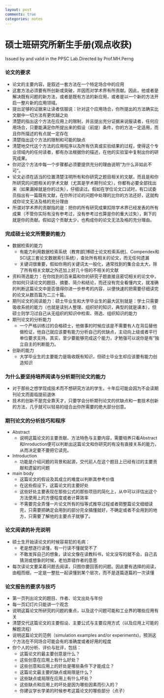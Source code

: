 ```yaml
---
layout: post
comments: true
categories: notes
---
```


# 硕士班研究所新生手册(观点收获)

Issued by and valid in the PPSC Lab.Directed by Prof.MH.Perng

### 论文的要求

- 论文的主要内容，是叙述一套方法在一个特定场合中的应用
- 这套方法必须要有所创新或突破，并因而对学术界有所贡献。因此，他或者是解决既有问题的新方法，或者是既有方法的新应用，或者是以一个新的方法开启一整片新的应用领域。
- 提出足够的证据来让读者信服说：针对这个应用场合，你所提出的方法确实比文献中一切方法有更优越之处
- 清楚的指出这个方法在应用上的限制，并且提出充分证据来说服读者，任何应用场合，只要能满足你所提出来的假设（前提）条件，你的方法一定适用，而且你所描述的有点就一定存在
- 清楚指出这个方法的限制和可能的缺点
- 清楚地交代这个方法的应用程序以及所有仿真或实验结果的过程，使得这个专业领域内的任何读者，都有办法根据你的描述，在他的实验室中复制出你的研究成果。
- 你对这个方法中每一个步骤都必须要提供充分的理由说明“为什么非如此不可”。
- 论文必须在适当的位置清楚注明所有和你研究之题目相关的文献，而且是和你所研究的问题相关的学术文献（尤其是学术期刊论文），你都有必要全部找出来（如果漏掉就是你的过失），仔细读过。假如在学位论文口试时，有口试委员指出有一篇既有文献，在你所讨论的问题中处理的比你的方法还好，这就构成你论文无法及格的充分理由
- 所谓对学术界的贡献指的是：把你的所有研究成果扣除学术界已经发表的所有成果（不管你实际有没有参考过，没有参考过也算是你的重大过失），剩下的就是你的贡献。假如这个贡献太少，也构成你的论文无法及格的充分理由。

### 完成硕士论文所需要的能力

- 数据检索的能力
  - 有能力利用数据检索系统（教育部[博硕士论文检索系统]、Compendex和SCI这三套论文数据索引系统），查处所有相关的论文，而无任何遗漏
  - 关键词很重要，假如你用的关键词太一般化，通常找到的集合会太大，除了所有相关文献之外还加上好几十倍的不相关的文献
- 资料筛选能力：在你找到的百来篇和你的研究子题直接且密切相关的论文中，你如何只读论文的题目、摘要、简介和结论，而还没有完全看懂内文，就准确的判断这篇论文中是否值得你进一步参考的内容，以便快速的把需要仔细读完的论文从数百篇为二三十篇。
- 期刊论文的阅读能力：硕士毕业生和大学毕业生的最大区别就是：学士只需要吸收系统的能力（也就是读别人整理、组织好的知识，典型的就是课本），但硕士则学习过自己从无组织的知识中检索、筛选、组织知识的能力
- 期刊论文的分析能力
  - 一个严格训练过的合格硕士，他做事的时候应该是不需要有人在背后替他做检证，他自己就应该要有能力分析自己的优缺点，主动向上级或者平行单位要求支持。其实，至少要能够完成这个能力，才勉强可以说你是有“独立自主的判断能力。
- 创新的能力
  - 大学毕业生的主要能力是吸收既有知识，但硕士毕业生却应该要有能力创造知识

### 为什么要坚持培养阅读与分析期刊论文的能力

- 对于那些之想学现成技术而不想研究方法的学生，十年后可能会因为不会读期刊论文而面临提前退休
- 技术的创新不是完全靠天才，只要学会分析期刊论文的优缺点和一套技术创新的方法，几乎就可以轻易的组合出你所需要的绝大部分创意。

### 期刊论文的分析技巧和程序

- Abstract
  - 说明这篇论文的主要贡献、方法特色与主要内容，需要培养只看Abstract和Inroduction便可以判断出这篇论文和你研究的有没有直接关系的能力，从而决定要不要把它读完。
- Introduction
  - 功能是介绍问题的背景和起源，交代前人在这个题目上已经有过的主要贡献和遗留的问题
- main body
  - 这篇论文的假设及其成立的难度以判断其参考价值
  - 在这些假设下，这篇论文的主要好处
  - 这些好处主要表现在那些公式的那些项目的简化上，从中可以评估出这个方法使用上的方便程度或者计算效率
  - 不需要完全弄懂一片论文所有的恒等式推导过程或者把整篇论文细细读完，只需要把确定会用到的部分完全搞懂就好，不确定或者不会用到的地方，只需要了解他的主要点子就够了。

### 论文阅读的补充说明

- 硕士生开始读论文的时候容易犯的毛病：
  - 老是想逐行读懂，有一行读不懂就受不了
  - 不敢发挥自己的想象，读论文像在读教科书，论文没写的就不会，自己去猜测或想象的时候，老怕弄错作者的意思
- 每次读论文要呆着问题去阅读，只图你要回答的问题。因此要有选择的阅读，由粗而细，一定是一整批一起读懂到某个层次，而不是逐篇逐篇的一次读懂

### 论文报告的要求与技巧

- 第一页列出论文的题目、作者、论文出处与年份
- 每一页幻灯片只能讲一个观念
- 说明这篇论文所研究的问题的重点，以及这个问题可能和工业界的哪些应用有关
- 清楚交代这篇论文的主要假设、主要公式与主要应用方式（以及应用上可能的解题流程）
- 说明这篇论文的范例（simulation examples and/or experiments)，预测这个方法在不同场合可能会有的准确度或者好用的程度
- 你个人的分析、评价与批评，包括：
  - 这篇论文的最主要创意是什么？
  - 这些创意在应用上有什么好处？
  - 这些创意和应用上的好处是哪些条件下才能成立？
  - 这篇论文最主要的缺点或局限是什么？
  - 这些缺点或局限在应用上有什么坏处？
  - 这些缺点和应用上的坏处是因为哪些因素而引入的？
  - 你建议学长学弟的时候参考这篇论文的哪些部分（点子）